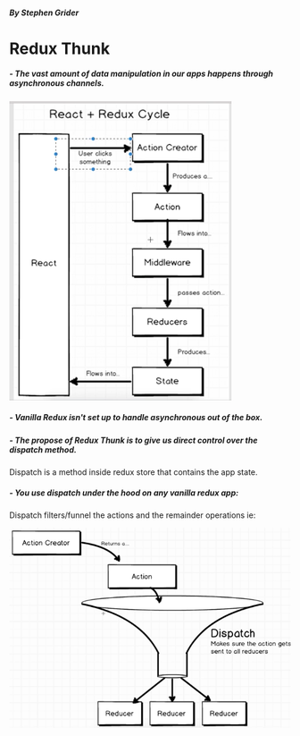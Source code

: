##### By Stephen Grider
# Redux Thunk
##### - The vast amount of data manipulation in our apps happens through asynchronous channels.

![alt text](reduxFlow.png?raw=true "app2 image")

#####  - Vanilla Redux isn't set up to handle asynchronous out of the box.

#####  - The propose of Redux Thunk is to give us direct control over the dispatch method.
Dispatch is a method inside redux store that contains the app state.

#####  - You use dispatch under the hood on any vanilla redux app:
Dispatch filters/funnel the actions and the remainder operations ie:

![alt text](dispatch.png?raw=true "app2 image")